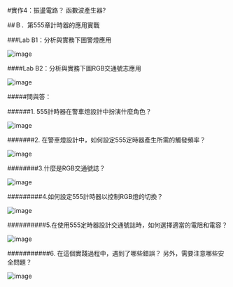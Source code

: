 
#實作4：振盪電路？ 函數波產生器?

##Ｂ．第555章計時器的應用實戰

###Lab B1：分析與實務下圖警燈應用                             

![image](https://github.com/Brian1155/Brian/assets/162284279/3aa46857-0e1d-4e96-858d-016342fb522a)

####Lab B2：分析與實務下圖RGB交通號志應用     

![image](https://github.com/Brian1155/Brian/assets/162284279/a66fac41-3650-4aad-b6e2-24ea72f650e6)

#####問與答：

######1. 555計時器在警車燈設計中扮演什麼角色？                                              

![image](https://github.com/Brian1155/Brian/assets/162284279/c2af0719-80af-4edd-80ca-a8752d352c93)

#######2. 在警車燈設計中，如何設定555定時器產生所需的觸發頻率？                                 

![image](https://github.com/Brian1155/Brian/assets/162284279/4c9edcca-b81a-4631-81f2-3b01915509c3)

########3.什麼是RGB交通號誌？                                    

![image](https://github.com/Brian1155/Brian/assets/162284279/b5b51b4c-e38c-446a-b6d3-fdad4d900edd)

#########4.如何設定555計時器以控制RGB燈的切換？                                     

![image](https://github.com/Brian1155/Brian/assets/162284279/401f97e0-2b9a-4aa1-b4e0-d7034c3707a5)

##########5.在使用555定時器設計交通號誌時，如何選擇適當的電阻和電容？                                           

![image](https://github.com/Brian1155/Brian/assets/162284279/76f0ebc6-b5c6-4c71-b67c-22c586c21173)

###########6. 在這個實踐過程中，遇到了哪些錯誤？ 另外，需要注意哪些安全問題？

![image](https://github.com/Brian1155/Brian/assets/162284279/62fd2f00-4465-4265-9706-aae2b84a2bb6)

